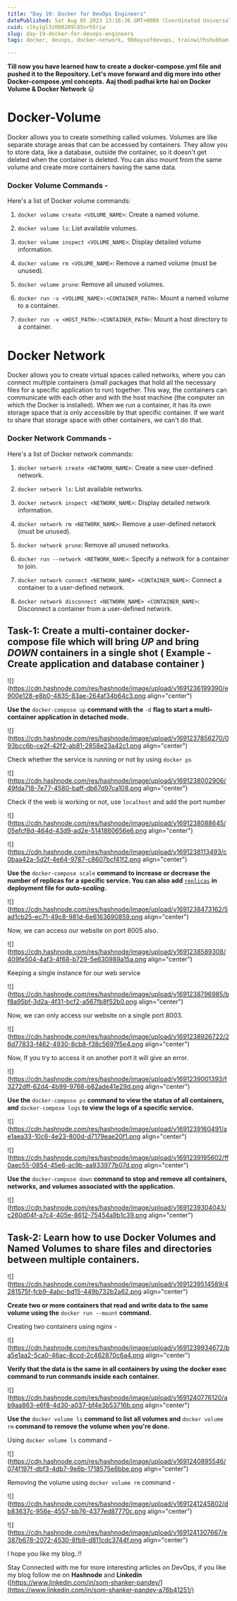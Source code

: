 ```yaml
---
title: "Day 19: Docker for DevOps Engineers"
datePublished: Sat Aug 05 2023 13:16:36 GMT+0000 (Coordinated Universal Time)
cuid: clky1gl3z000209l85nrh5riw
slug: day-19-docker-for-devops-engineers
tags: docker, devops, docker-network, 90daysofdevops, trainwithshubham

---
```


**Till now you have learned how to create a docker-compose.yml file and pushed it to the Repository. Let's move forward and dig more into other Docker-compose.yml concepts.** **Aaj thodi padhai krte hai on Docker Volume & Docker Network** 😃

# Docker-Volume

Docker allows you to create something called volumes. Volumes are like separate storage areas that can be accessed by containers. They allow you to store data, like a database, outside the container, so it doesn't get deleted when the container is deleted. You can also mount from the same volume and create more containers having the same data.

### Docker Volume Commands -

Here's a list of Docker volume commands:

1. `docker volume create <VOLUME_NAME>`: Create a named volume.
    
2. `docker volume ls`: List available volumes.
    
3. `docker volume inspect <VOLUME_NAME>`: Display detailed volume information.
    
4. `docker volume rm <VOLUME_NAME>`: Remove a named volume (must be unused).
    
5. `docker volume prune`: Remove all unused volumes.
    
6. `docker run -v <VOLUME_NAME>:<CONTAINER_PATH>`: Mount a named volume to a container.
    
7. `docker run -v <HOST_PATH>:<CONTAINER_PATH>`: Mount a host directory to a container.
    

# Docker Network

Docker allows you to create virtual spaces called networks, where you can connect multiple containers (small packages that hold all the necessary files for a specific application to run) together. This way, the containers can communicate with each other and with the host machine (the computer on which the Docker is installed). When we run a container, it has its own storage space that is only accessible by that specific container. If we want to share that storage space with other containers, we can't do that.

### Docker Network Commands -

Here's a list of Docker network commands:

1. `docker network create <NETWORK_NAME>`: Create a new user-defined network.
    
2. `docker network ls`: List available networks.
    
3. `docker network inspect <NETWORK_NAME>`: Display detailed network information.
    
4. `docker network rm <NETWORK_NAME>`: Remove a user-defined network (must be unused).
    
5. `docker network prune`: Remove all unused networks.
    
6. `docker run --network <NETWORK_NAME>`: Specify a network for a container to join.
    
7. `docker network connect <NETWORK_NAME> <CONTAINER_NAME>`: Connect a container to a user-defined network.
    
8. `docker network disconnect <NETWORK_NAME> <CONTAINER_NAME>`: Disconnect a container from a user-defined network.
    

## Task-1: Create a multi-container docker-compose file which will bring *UP* and bring *DOWN* containers in a single shot ( Example - Create application and database container )

![](https://cdn.hashnode.com/res/hashnode/image/upload/v1691236199390/e900e128-e8b0-4835-83ae-264af34b64c3.png align="center")

**Use the** `docker-compose up` **command with the** `-d` **flag to start a multi-container application in detached mode.**

![](https://cdn.hashnode.com/res/hashnode/image/upload/v1691237856270/093bcc6b-ce2f-42f2-ab81-2858e23a42c1.png align="center")

Check whether the service is running or not by using `docker ps`

![](https://cdn.hashnode.com/res/hashnode/image/upload/v1691238002906/49fda718-7e77-4580-baff-db67d97ca108.png align="center")

Check if the web is working or not, use `localhost` and add the port number

![](https://cdn.hashnode.com/res/hashnode/image/upload/v1691238088645/05efcf8d-464d-43d9-ad2e-5141880656e6.png align="center")

![](https://cdn.hashnode.com/res/hashnode/image/upload/v1691238113493/c0baa42a-5d2f-4e64-9787-c8607bcf41f2.png align="center")

**Use the** `docker-compose scale` **command to increase or decrease the number of replicas for a specific service. You can also add** [`replicas`](https://stackoverflow.com/questions/63408708/how-to-scale-from-within-docker-compose-file) **in deployment file for *auto-scaling*.**

![](https://cdn.hashnode.com/res/hashnode/image/upload/v1691238473162/5ad1cb25-ec71-49c8-981d-6e6163690859.png align="center")

Now, we can access our website on port 8005 also.

![](https://cdn.hashnode.com/res/hashnode/image/upload/v1691238589308/409fe504-4af3-4f68-b729-5e630989a15a.png align="center")

Keeping a single instance for our web service

![](https://cdn.hashnode.com/res/hashnode/image/upload/v1691238796985/bf8a95bf-3d2a-4f31-bcf2-a567fb8f52b0.png align="center")

Now, we can only access our website on a single port 8003.

![](https://cdn.hashnode.com/res/hashnode/image/upload/v1691238926722/26d77833-f462-4930-8cb8-f38c5697f5e4.png align="center")

Now, If you try to access it on another port it will give an error.

![](https://cdn.hashnode.com/res/hashnode/image/upload/v1691239001393/f3272dff-62d4-4b99-9768-b82ade41e29d.png align="center")

**Use the** `docker-compose ps` **command to view the status of all containers, and** `docker-compose logs` **to view the logs of a specific service.**

![](https://cdn.hashnode.com/res/hashnode/image/upload/v1691239160491/ae1aea33-10c6-4e23-800d-d7179eae20f1.png align="center")

![](https://cdn.hashnode.com/res/hashnode/image/upload/v1691239195602/ff0aec55-0854-45e6-ac9b-aa933977b07d.png align="center")

**Use the** `docker-compose down` **command to stop and remove all containers, networks, and volumes associated with the application.**

![](https://cdn.hashnode.com/res/hashnode/image/upload/v1691239304043/c260d04f-a7c4-405e-8612-75454a9b1c39.png align="center")

## Task-2: Learn how to use Docker Volumes and Named Volumes to share files and directories between multiple containers.

![](https://cdn.hashnode.com/res/hashnode/image/upload/v1691239514589/4281575f-fcb9-4abc-bd15-449b732b2a62.png align="center")

**Create two or more containers that read and write data to the same volume using the** `docker run --mount` **command.**

Creating two containers using nginx -

![](https://cdn.hashnode.com/res/hashnode/image/upload/v1691239934672/ba5e1aa2-5ca0-46ac-8ccd-2c462870c6a4.png align="center")

**Verify that the data is the same in all containers by using the docker exec command to run commands inside each container.**

![](https://cdn.hashnode.com/res/hashnode/image/upload/v1691240776120/ab9aa863-e6f8-4d30-a037-bf4e3b53716b.png align="center")

**Use the** `docker volume ls` **command to list all volumes and** `docker volume rm` **command to remove the volume when you're done.**

Using `docker volume ls` command -

![](https://cdn.hashnode.com/res/hashnode/image/upload/v1691240895546/074f197f-dbf3-4db7-9e6b-1718575e6bbe.png align="center")

Removing the volume using `docker volume rm` command -

![](https://cdn.hashnode.com/res/hashnode/image/upload/v1691241245802/db83637c-956e-4557-bb76-4377ed87770c.png align="center")

![](https://cdn.hashnode.com/res/hashnode/image/upload/v1691241307667/e387b678-2072-4530-8fb9-d811cdc3744f.png align="center")

I hope you like my blog..!!

Stay Connected with me for more interesting articles on DevOps, if you like my blog follow me on **Hashnode** and **Linkedin** ([https://www.linkedin.com/in/som-shanker-pandey/](https://www.linkedin.com/in/som-shanker-pandey-a76b41251/)